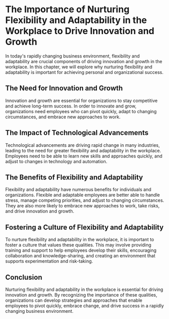 The Importance of Nurturing Flexibility and Adaptability in the Workplace to Drive Innovation and Growth
=================================================================================================================================

In today's rapidly changing business environment, flexibility and adaptability are crucial components of driving innovation and growth in the workplace. In this chapter, we will explore why nurturing flexibility and adaptability is important for achieving personal and organizational success.

The Need for Innovation and Growth
----------------------------------

Innovation and growth are essential for organizations to stay competitive and achieve long-term success. In order to innovate and grow, organizations need employees who can pivot quickly, adapt to changing circumstances, and embrace new approaches to work.

The Impact of Technological Advancements
----------------------------------------

Technological advancements are driving rapid change in many industries, leading to the need for greater flexibility and adaptability in the workplace. Employees need to be able to learn new skills and approaches quickly, and adjust to changes in technology and automation.

The Benefits of Flexibility and Adaptability
--------------------------------------------

Flexibility and adaptability have numerous benefits for individuals and organizations. Flexible and adaptable employees are better able to handle stress, manage competing priorities, and adjust to changing circumstances. They are also more likely to embrace new approaches to work, take risks, and drive innovation and growth.

Fostering a Culture of Flexibility and Adaptability
---------------------------------------------------

To nurture flexibility and adaptability in the workplace, it is important to foster a culture that values these qualities. This may involve providing training and support to help employees develop their skills, encouraging collaboration and knowledge-sharing, and creating an environment that supports experimentation and risk-taking.

Conclusion
----------

Nurturing flexibility and adaptability in the workplace is essential for driving innovation and growth. By recognizing the importance of these qualities, organizations can develop strategies and approaches that enable employees to pivot quickly, embrace change, and drive success in a rapidly changing business environment.
